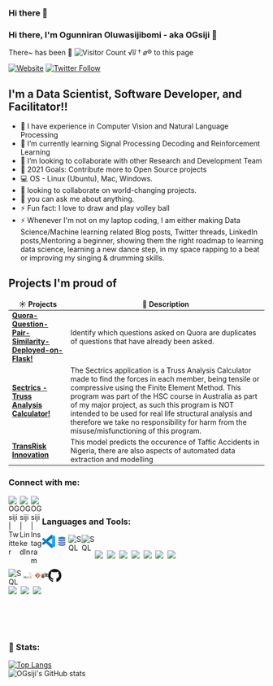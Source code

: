 ### Hi there 👋
### Hi there, I'm Ogunniran Oluwasijibomi - aka OGsiji 👋
There~ has been 👋 ![Visitor Count](https://profile-counter.glitch.me/allaye/count.svg) √î$î†ø®$ to this page

[![Website](https://img.shields.io/website?label=OGsiji.com&style=for-the-badge&url=https%3A%2F%2FOGsiji.com)](https://OGsiji.com)
[![Twitter Follow](https://img.shields.io/twitter/follow/OGsiji?color=1DA1F2&logo=twitter&style=for-the-badge)](https://twitter.com/intent/follow?original_referer=https%3A%2F%2Fgithub.com%2FOGsiji&screen_name=OGsiji)

## I'm a Data Scientist, Software Developer, and Facilitator!!

- 🔭 I have experience in Computer Vision and Natural Language Processing
- 🌱 I’m currently learning Signal Processing Decoding and Reinforcement Learning
- 👯 I’m looking to collaborate with other Research and Development Team
- 🥅 2021 Goals: Contribute more to Open Source projects
- 💻 OS - Linux (Ubuntu), Mac, Windows. 
- 👯 looking to collaborate on world-changing projects.
- 💬 you can ask me about anything.
- ⚡ Fun fact: I love to draw and play volley ball
- ⚡ Whenever I'm not on my laptop coding, I am either making Data Science/Machine learning related Blog posts, Twitter threads, LinkedIn posts,Mentoring a beginner, showing them the right roadmap to learning data science, learning a new dance step, in my space rapping to a beat or improving my singing & drumming skills.

<h2>Projects I'm proud of</h2>
<table>
  <thead align="center">
    <tr border: none;>
      <td><b>☀️ Projects</b></td>
      <td><b>💬 Description</b></td>
    </tr>
  </thead>
  <tbody>
     <tr>
      <tr>
      <td><a href="https://github.com/OGsiji/Quora-Question-Pair-Similarity-Deployed-on-Flask"><b>Quora-Question-Pair-Similarity-Deployed-on-Flask!</b></a></td>
      <td> Identify which questions asked on Quora are duplicates of questions that have already been asked.</td>
    </tr>
    </tr>
      <td><a href="https://github.com/ShaanCoding/Sectrics"><b>Sectrics - Truss Analysis Calculator!</b></a></td>
      <td>The Sectrics application is a Truss Analysis Calculator made to find the forces in each member, being tensile or compressive using the Finite Element Method. This program was part of the HSC course in Australia as part of my major project, as such this program is NOT intended to be used for real life structural analysis and therefore we take no responsibility for harm from the misuse/misfunctioning of this program.</td>
    </tr>
    <tr>
    <tr>
      <td><a href="https://github.com/OGsiji/Transrisk-Innovation"><b>TransRisk Innovation</b></a></td>
      <td>This model predicts the occurence of Taffic Accidents in Nigeria, there are also aspects of automated data extraction and modelling</td>
    </tr>
  </tbody>
</table>




### Connect with me:


[<img align="left" alt="OGsiji | Twitter" width="22px" src="https://cdn.jsdelivr.net/npm/simple-icons@v3/icons/twitter.svg" />][twitter]
[<img align="left" alt="OGsiji | LinkedIn" width="22px" src="https://cdn.jsdelivr.net/npm/simple-icons@v3/icons/linkedin.svg" />][linkedin]
[<img align="left" alt="OGsiji | Instagram" width="22px" src="https://cdn.jsdelivr.net/npm/simple-icons@v3/icons/instagram.svg" />][instagram]

<br />

### Languages and Tools:

<img align="left" alt="Visual Studio Code" width="26px" src="https://raw.githubusercontent.com/github/explore/80688e429a7d4ef2fca1e82350fe8e3517d3494d/topics/visual-studio-code/visual-studio-code.png" /> &nbsp;
<img align="left" alt="SQL" width="26px" src="https://raw.githubusercontent.com/github/explore/80688e429a7d4ef2fca1e82350fe8e3517d3494d/topics/sql/sql.png" /> &nbsp;
<img align="left" alt="SQL" width="26px" src="https://miro.medium.com/max/449/1*Bh_B98GcAHTzYq21D79GLg.png" /> &nbsp;
<img align="left" alt="SQL" width="26px" src="https://banner2.cleanpng.com/20180412/kye/kisspng-python-programming-language-computer-programming-language-5acfdc3636bac7.8891188615235717662242.jpg" /> &nbsp;

<img src="https://img.shields.io/badge/Python-3776AB?style=flate&logo=python&logoColor=white" />&nbsp;
<img src="https://img.shields.io/badge/JavaScript-323330?style=flat&logo=javascript&logoColor=F7DF1E" />&nbsp;
<img src="https://img.shields.io/badge/scikit_learn-F7931E?style=flat&logo=scikit-learn&logoColor=white" />&nbsp;
<img src="https://img.shields.io/badge/Pandas-2C2D72?style=flat&logo=pandas&logoColor=white" />&nbsp;
<img src="https://img.shields.io/badge/Jupyter-F37626.svg?&style=flat&logo=Jupyter&logoColor=white" />&nbsp;
<img src="https://img.shields.io/badge/DJANGO-REST-ff1709?style=flat&logo=django&logoColor=white&color=ff1709&labelColor=gray" />&nbsp;
<img src="https://img.shields.io/badge/AWS-ff1709?style=flat&logo=amazonaws&logoColor=white" />&nbsp;
<br/><br/>
<img align="left" alt="SQL" width="26px" src="https://repository-images.githubusercontent.com/155220641/a16c4880-a501-11ea-9e8f-646cf611702e" />&nbsp;
<img align="left" alt="MySQL" width="26px" src="https://raw.githubusercontent.com/github/explore/80688e429a7d4ef2fca1e82350fe8e3517d3494d/topics/mysql/mysql.png" />&nbsp;
<img align="left" alt="Git" width="26px" src="https://raw.githubusercontent.com/github/explore/80688e429a7d4ef2fca1e82350fe8e3517d3494d/topics/git/git.png" />&nbsp;
<img align="left" alt="GitHub" width="26px" src="https://raw.githubusercontent.com/github/explore/78df643247d429f6cc873026c0622819ad797942/topics/github/github.png" />&nbsp;
<br/><br/>
<img src="https://img.shields.io/badge/Slack-4A154B?style=flat&logo=slack&logoColor=white" />&nbsp;
<img src="https://img.shields.io/badge/Zoom-2D8CFF?style=flat&logo=zoom&logoColor=white" />&nbsp;
<img src="https://img.shields.io/badge/Google%20Meet-32A350?style=flat&logo=google-meet&logoColor=white" />&nbsp;
<br/><br/>
<br/><br/><br/>



### 💪 Stats: 
[![Top Langs](https://github-readme-stats.vercel.app/api/top-langs/?username=OGsiji&layout=compact&theme=dark)](https://github.com/OGsiji/github-readme-stats)\
![OGsiji's GitHub stats](https://github-readme-stats.vercel.app/api?username=OGsiji&theme=dark&show_icons=true)


[Twitter]: https://twitter.com/OGsiji
[Instagram]: https://instagram.com//OGsiji
[Facebook]: https://facebook.com/OGsiji
[LinkedIn]: https://www.linkedin.com/in/ogunniransijibomi
